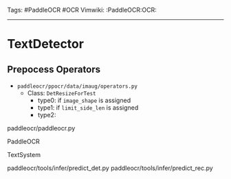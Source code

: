 Tags: #PaddleOCR #OCR
Vimwiki: :PaddleOCR:OCR:

______________________________________________________________________

# TextDetector

## Prepocess Operators

- `paddleocr/ppocr/data/imaug/operators.py`
  - Class: `DetResizeForTest`
    - type0: if `image_shape` is assigned
    - type1: if `limit_side_len` is assigned
    - type2:

paddleocr/paddleocr.py

PaddleOCR

TextSystem

paddleocr/tools/infer/predict_det.py
paddleocr/tools/infer/predict_rec.py
